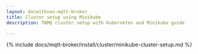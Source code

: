 ```yaml
---
layout: docwithnav-mqtt-broker
title: Cluster setup using Minikube
description: TBMQ cluster setup with Kubernetes and Minikube guide

---
```


{% include docs/mqtt-broker/install/cluster/minikube-cluster-setup.md %}
